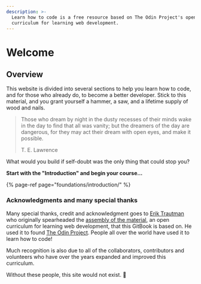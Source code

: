 ```yaml
---
description: >-
  Learn how to code is a free resource based on The Odin Project's open
  curriculum for learning web development.
---
```


# Welcome

## Overview

This website is divided into several sections to help you learn how to code, and for those who already do, to become a better developer. Stick to this material, and you grant yourself a hammer, a saw, and a lifetime supply of wood and nails.

> Those who dream by night in the dusty recesses of their minds wake in the day to find that all was vanity; but the dreamers of the day are dangerous, for they may act their dream with open eyes, and make it possible.  
>   
> T. E. Lawrence

What would you build if self-doubt was the only thing that could stop you?

**Start with the "Introduction" and begin your course...**

{% page-ref page="foundations/introduction/" %}

### Acknowledgments and many special thanks

Many special thanks, credit and acknowledgment goes to [Erik Trautman](https://github.com/eriktrautman) who originally spearheaded the [assembly of the material](https://github.com/TheOdinProject/curriculum), an open curriculum for learning web development, that this GitBook is based on. He used it to found [The Odin Project](https://www.theodinproject.com/). People all over the world have used it to learn how to code!

Much recognition is also due to all of the collaborators, contributors and volunteers who have over the years expanded and improved this curriculum.

Without these people, this site would not exist. 🙏

